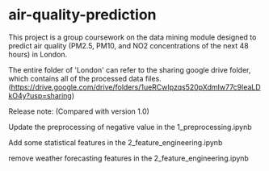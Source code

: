 # air-quality-prediction

This project is a group coursework on the data mining module designed to predict air quality (PM2.5, PM10, and NO2 concentrations of the next 48 hours) in London.

The entire folder of 'London' can refer to the sharing google drive folder, which contains all of the processed data files. (https://drive.google.com/drive/folders/1ueRCwIpzqs520pXdmIw77c9leaLDkO4y?usp=sharing)

Release note: (Compared with version 1.0)

Update the preprocessing of negative value in the 1_preprocessing.ipynb

Add some statistical features in the 2_feature_engineering.ipynb

remove weather forecasting features in the 2_feature_engineering.ipynb
